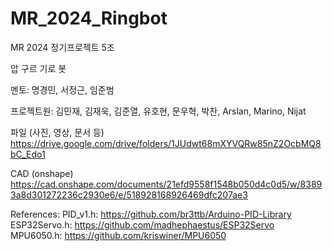 # MR_2024_Ringbot
MR 2024 정기프로젝트 5조

압 구르 기로 봇

멘토: 명경민, 서정근, 임준범

프로젝트원: 김민재, 김재욱, 김준열, 유호현, 문우혁, 박찬, Arslan, Marino, Nijat

파일 (사진, 영상, 문서 등)
https://drive.google.com/drive/folders/1JUdwt68mXYVQRw85nZ2OcbMQ8bC_Edo1

CAD (onshape)
https://cad.onshape.com/documents/21efd9558f1548b050d4c0d5/w/83893a8d301272236c2930e6/e/518928168926469dfc207ae3


References:
PID_v1.h: https://github.com/br3ttb/Arduino-PID-Library
ESP32Servo.h: https://github.com/madhephaestus/ESP32Servo
MPU6050.h: https://github.com/kriswiner/MPU6050